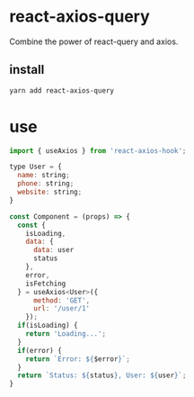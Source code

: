 # react-axios-query

Combine the power of react-query and axios.

## install

```bash
yarn add react-axios-query
```

# use

```javascript
import { useAxios } from 'react-axios-hook';

type User = {
  name: string;
  phone: string;
  website: string;
}

const Component = (props) => {
  const { 
    isLoading,
    data: {
      data: user
      status
    },
    error,
    isFetching
  } = useAxios<User>({
      method: 'GET',
      url: '/user/1'
    });
  if(isLoading) {
    return 'Loading...';
  }
  if(error) {
    return `Error: ${$error}`;
  }
  return `Status: ${status}, User: ${user}`;
}
```
